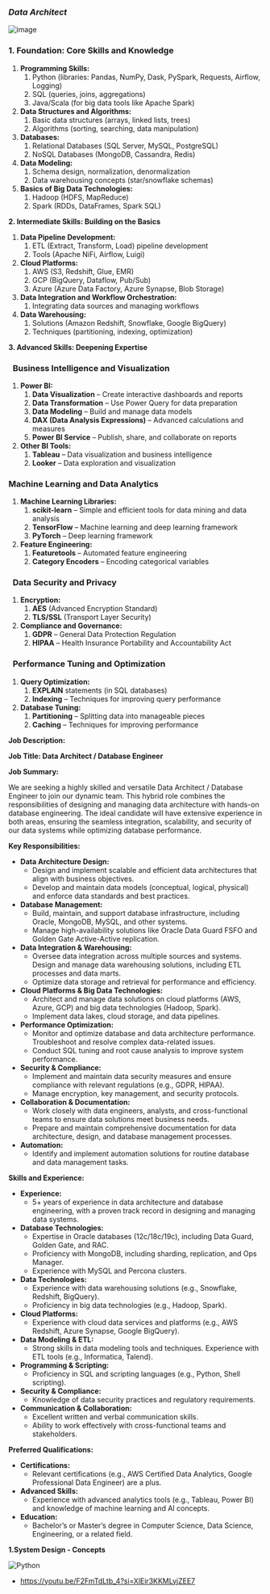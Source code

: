 ###                                                           ***Data Architect***
![image](https://github.com/user-attachments/assets/1b0a4a1e-3a65-48e7-849b-a3de8a5b34e5)


### **1. Foundation: Core Skills and Knowledge**
1. **Programming Skills:**
   1. Python (libraries: Pandas, NumPy, Dask, PySpark, Requests, Airflow, Logging)
   1. SQL (queries, joins, aggregations)
   1. Java/Scala (for big data tools like Apache Spark)
1. **Data Structures and Algorithms:**
   1. Basic data structures (arrays, linked lists, trees)
   1. Algorithms (sorting, searching, data manipulation)
1. **Databases:**
   1. Relational Databases (SQL Server, MySQL, PostgreSQL)
   1. NoSQL Databases (MongoDB, Cassandra, Redis)
1. **Data Modeling:**
   1. Schema design, normalization, denormalization
   1. Data warehousing concepts (star/snowflake schemas)
1. **Basics of Big Data Technologies:**
   1. Hadoop (HDFS, MapReduce)
   1. Spark (RDDs, DataFrames, Spark SQL)

**2. Intermediate Skills: Building on the Basics**

1. **Data Pipeline Development:**
   1. ETL (Extract, Transform, Load) pipeline development
   1. Tools (Apache NiFi, Airflow, Luigi)
1. **Cloud Platforms:**
   1. AWS (S3, Redshift, Glue, EMR)
   1. GCP (BigQuery, Dataflow, Pub/Sub)
   1. Azure (Azure Data Factory, Azure Synapse, Blob Storage)
1. **Data Integration and Workflow Orchestration:**
   1. Integrating data sources and managing workflows
1. **Data Warehousing:**
   1. Solutions (Amazon Redshift, Snowflake, Google BigQuery)
   1. Techniques (partitioning, indexing, optimization)

**3. Advanced Skills: Deepening Expertise**
### ` `**Business Intelligence and Visualization**
1. **Power BI:**
   1. **Data Visualization** – Create interactive dashboards and reports
   1. **Data Transformation** – Use Power Query for data preparation
   1. **Data Modeling** – Build and manage data models
   1. **DAX (Data Analysis Expressions)** – Advanced calculations and measures
   1. **Power BI Service** – Publish, share, and collaborate on reports
1. **Other BI Tools:**
   1. **Tableau** – Data visualization and business intelligence
   1. **Looker** – Data exploration and visualization
### **Machine Learning and Data Analytics**
1. **Machine Learning Libraries:**
   1. **scikit-learn** – Simple and efficient tools for data mining and data analysis
   1. **TensorFlow** – Machine learning and deep learning framework
   1. **PyTorch** – Deep learning framework
1. **Feature Engineering:**
   1. **Featuretools** – Automated feature engineering
   1. **Category Encoders** – Encoding categorical variables
### ` `**Data Security and Privacy**
1. **Encryption:**
   1. **AES** (Advanced Encryption Standard)
   1. **TLS/SSL** (Transport Layer Security)
1. **Compliance and Governance:**
   1. **GDPR** – General Data Protection Regulation
   1. **HIPAA** – Health Insurance Portability and Accountability Act
### ` `**Performance Tuning and Optimization**
1. **Query Optimization:**
   1. **EXPLAIN** statements (in SQL databases)
   1. **Indexing** – Techniques for improving query performance
1. **Database Tuning:**
   1. **Partitioning** – Splitting data into manageable pieces
   1. **Caching** – Techniques for improving performance



**Job Description:**   

**Job Title: Data Architect / Database Engineer**

**Job Summary:**

We are seeking a highly skilled and versatile Data Architect / Database Engineer to join our dynamic team. This hybrid role combines the responsibilities of designing and managing data architecture with hands-on database engineering. The ideal candidate will have extensive experience in both areas, ensuring the seamless integration, scalability, and security of our data systems while optimizing database performance.

**Key Responsibilities:**

- **Data Architecture Design:**
  - Design and implement scalable and efficient data architectures that align with business objectives.
  - Develop and maintain data models (conceptual, logical, physical) and enforce data standards and best practices.
- **Database Management:**
  - Build, maintain, and support database infrastructure, including Oracle, MongoDB, MySQL, and other systems.
  - Manage high-availability solutions like Oracle Data Guard FSFO and Golden Gate Active-Active replication.
- **Data Integration & Warehousing:**
  - Oversee data integration across multiple sources and systems. Design and manage data warehousing solutions, including ETL processes and data marts.
  - Optimize data storage and retrieval for performance and efficiency.
- **Cloud Platforms & Big Data Technologies:**
  - Architect and manage data solutions on cloud platforms (AWS, Azure, GCP) and big data technologies (Hadoop, Spark).
  - Implement data lakes, cloud storage, and data pipelines.
- **Performance Optimization:**
  - Monitor and optimize database and data architecture performance. Troubleshoot and resolve complex data-related issues.
  - Conduct SQL tuning and root cause analysis to improve system performance.
- **Security & Compliance:**
  - Implement and maintain data security measures and ensure compliance with relevant regulations (e.g., GDPR, HIPAA).
  - Manage encryption, key management, and security protocols.
- **Collaboration & Documentation:**
  - Work closely with data engineers, analysts, and cross-functional teams to ensure data solutions meet business needs.
  - Prepare and maintain comprehensive documentation for data architecture, design, and database management processes.
- **Automation:**
  - Identify and implement automation solutions for routine database and data management tasks.

**Skills and Experience:**

- **Experience:**
  - 5+ years of experience in data architecture and database engineering, with a proven track record in designing and managing data systems.
- **Database Technologies:**
  - Expertise in Oracle databases (12c/18c/19c), including Data Guard, Golden Gate, and RAC.
  - Proficiency with MongoDB, including sharding, replication, and Ops Manager.
  - Experience with MySQL and Percona clusters.
- **Data Technologies:**
  - Experience with data warehousing solutions (e.g., Snowflake, Redshift, BigQuery).
  - Proficiency in big data technologies (e.g., Hadoop, Spark).
- **Cloud Platforms:**
  - Experience with cloud data services and platforms (e.g., AWS Redshift, Azure Synapse, Google BigQuery).
- **Data Modeling & ETL:**
  - Strong skills in data modeling tools and techniques. Experience with ETL tools (e.g., Informatica, Talend).
- **Programming & Scripting:**
  - Proficiency in SQL and scripting languages (e.g., Python, Shell scripting).
- **Security & Compliance:**
  - Knowledge of data security practices and regulatory requirements.
- **Communication & Collaboration:**
  - Excellent written and verbal communication skills.
  - Ability to work effectively with cross-functional teams and stakeholders.

**Preferred Qualifications:**

- **Certifications:**
  - Relevant certifications (e.g., AWS Certified Data Analytics, Google Professional Data Engineer) are a plus.
- **Advanced Skills:**
  - Experience with advanced analytics tools (e.g., Tableau, Power BI) and knowledge of machine learning and AI concepts.
- **Education:**
  - Bachelor’s or Master’s degree in Computer Science, Data Science, Engineering, or a related field.

**1.System Design - Concepts** <br>

![Python](https://img.shields.io/badge/Watch%20the%20Youtube%20Video%20for%20Basic%20Understanding%20of%20System%20Design-8A2BE2) 

 -  https://youtu.be/F2FmTdLtb_4?si=XlEir3KKMLyjZEE7













